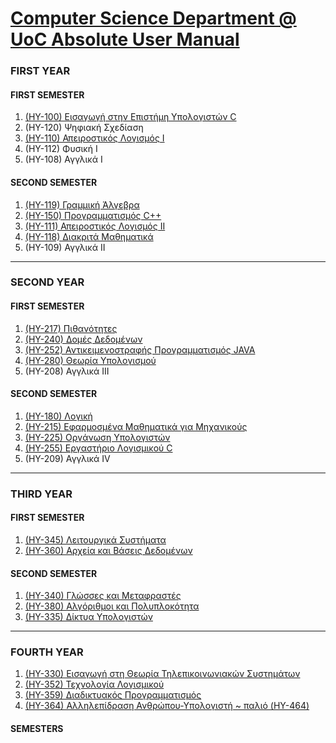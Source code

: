 # [Computer Science Department @ UoC Absolute User Manual](http://www.csd.uoc.gr/index.jsp?content=courses_catalog&openmenu=demoAcc3&lang=gr)

### FIRST YEAR

#### FIRST SEMESTER
1. [(ΗΥ-100) Εισαγωγή στην Επιστήμη Υπολογιστών C](https://github.com/keybraker/Computer-Science-Department-Wiki/blob/master/ΜΑΘΗΜΑΤΑ/ΗΥ-100/(ΗΥ-100).md)
2. (ΗΥ-120) Ψηφιακή Σχεδίαση
3. [(ΗΥ-110) Απειροστικός Λογισμός Ι](https://github.com/keybraker/Computer-Science-Department-Wiki/blob/master/ΜΑΘΗΜΑΤΑ/ΗΥ-110/(ΗΥ-110).md)
4. (ΗΥ-112) Φυσική Ι
5. (ΗΥ-108) Αγγλικά Ι

#### SECOND SEMESTER
1. [(HY-119) Γραμμική Άλγεβρα](https://github.com/keybraker/Computer-Science-Department-Wiki/blob/master/ΜΑΘΗΜΑΤΑ/ΗΥ-119/(ΗΥ-119).md)
2. [(ΗΥ-150) Προγραμματισμός C++](https://github.com/keybraker/Computer-Science-Department-Wiki/blob/master/ΜΑΘΗΜΑΤΑ/ΗΥ-150/(ΗΥ-150).md)
3. [(ΗΥ-111) Απειροστικός Λογισμός ΙΙ](https://github.com/keybraker/Computer-Science-Department-Wiki/blob/master/ΜΑΘΗΜΑΤΑ/ΗΥ-111/(ΗΥ-111).md)
4. [(ΗΥ-118) Διακριτά Μαθηματικά](https://github.com/keybraker/Computer-Science-Department-Wiki/blob/master/ΜΑΘΗΜΑΤΑ/ΗΥ-118/(ΗΥ-118).md)
5. (ΗΥ-109) Αγγλικά ΙΙ

***

### SECOND YEAR

#### FIRST SEMESTER
1. [(ΗΥ-217) Πιθανότητες](http://hy217-csd.datacenter.uoc.gr/flash_back.php)
2. [(ΗΥ-240) Δομές Δεδομένων](https://github.com/keybraker/Computer-Science-Department-Wiki/blob/master/ΜΑΘΗΜΑΤΑ/ΗΥ-240/(ΗΥ-240).md)
3. [(ΗΥ-252) Αντικειμενοστραφής Προγραμματισμός JAVA](https://github.com/keybraker/Computer-Science-Department-Wiki/blob/master/ΜΑΘΗΜΑΤΑ/ΗΥ-252/(ΗΥ-252).md)
4. [(ΗΥ-280) Θεωρία Υπολογισμού](https://github.com/keybraker/Computer-Science-Department-Wiki/blob/master/ΜΑΘΗΜΑΤΑ/ΗΥ-280/(ΗΥ-280).md)
5. (ΗΥ-208) Αγγλικά ΙΙΙ

#### SECOND SEMESTER
1. [(HY-180) Λογική](https://github.com/keybraker/Computer-Science-Department-Wiki/blob/master/ΜΑΘΗΜΑΤΑ/ΗΥ-180/(ΗΥ-180).md)
2. [(ΗΥ-215) Εφαρμοσμένα Μαθηματικά για Μηχανικούς](https://github.com/keybraker/Computer-Science-Department-Wiki/blob/master/ΜΑΘΗΜΑΤΑ/ΗΥ-215/(ΗΥ-215).md)
3. [(ΗΥ-225) Οργάνωση Υπολογιστών](https://github.com/keybraker/Computer-Science-Department-Wiki/blob/master/ΜΑΘΗΜΑΤΑ/ΗΥ-225/(ΗΥ-225).md)
4. [(ΗΥ-255) Εργαστήριο Λογισμικού C](https://github.com/keybraker/Computer-Science-Department-Wiki/blob/master/ΜΑΘΗΜΑΤΑ/ΗΥ-255/(ΗΥ-255).md)
5. (ΗΥ-209) Αγγλικά IV

***

### THIRD YEAR

#### FIRST SEMESTER
1. [(ΗΥ-345) Λειτουργικά Συστήματα](https://github.com/keybraker/Computer-Science-Department-Wiki/blob/master/ΜΑΘΗΜΑΤΑ/ΗΥ-345/(ΗΥ-345).md)
2. [(ΗΥ-360) Αρχεία και Βάσεις Δεδομένων](https://github.com/keybraker/Computer-Science-Department-Wiki/blob/master/ΜΑΘΗΜΑΤΑ/ΗΥ-360/(ΗΥ-360).md)

#### SECOND SEMESTER
1. [(HY-340) Γλώσσες και Μεταφραστές](https://github.com/keybraker/Computer-Science-Department-Wiki/blob/master/ΜΑΘΗΜΑΤΑ/ΗΥ-340/(ΗΥ-340).md)
2. [(ΗΥ-380) Αλγόριθμοι και Πολυπλοκότητα](https://github.com/keybraker/Computer-Science-Department-Wiki/blob/master/ΜΑΘΗΜΑΤΑ/ΗΥ-380/(ΗΥ-380).md)
3. [(ΗΥ-335) Δίκτυα Υπολογιστών](https://github.com/keybraker/Computer-Science-Department-Wiki/blob/master/ΜΑΘΗΜΑΤΑ/ΗΥ-335/(ΗΥ-335).md)

***

### FOURTH YEAR
1. [(ΗΥ-330) Εισαγωγή στη Θεωρία Τηλεπικοινωνιακών Συστημάτων](https://github.com/keybraker/Computer-Science-Department-Wiki/blob/master/ΜΑΘΗΜΑΤΑ/ΗΥ-330/(ΗΥ-330).md)
2. [(ΗΥ-352) Τεχνολογία Λογισμικού](https://github.com/keybraker/Computer-Science-Department-Wiki/blob/master/ΜΑΘΗΜΑΤΑ/ΗΥ-352/(ΗΥ-352).md)
3. [(ΗΥ-359) Διαδικτυακός Προγραμματισμός](https://github.com/keybraker/Computer-Science-Department-Wiki/blob/master/ΜΑΘΗΜΑΤΑ/ΗΥ-359/(ΗΥ-359).md)
4. [(HY-364) Αλληλεπίδραση Ανθρώπου-Υπολογιστή ~ παλιό (HY-464)](https://github.com/keybraker/Computer-Science-Department-Wiki/blob/master/ΜΑΘΗΜΑΤΑ/ΗΥ-364/(ΗΥ-364).md)

#### SEMESTERS
